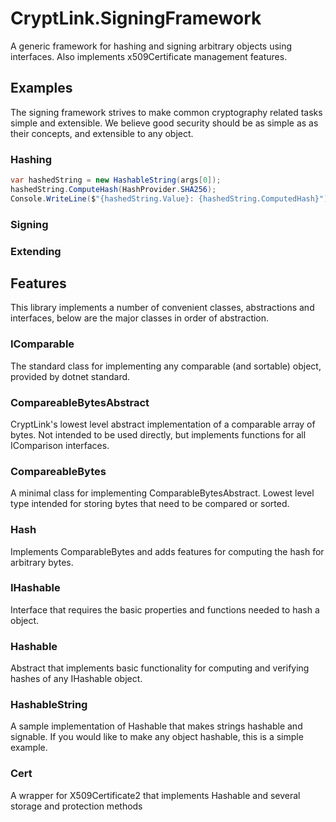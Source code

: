 ﻿# CryptLink.SigningFramework
A generic framework for hashing and signing arbitrary objects using interfaces. Also implements x509Certificate management features.

## Examples
The signing framework strives to make common cryptography related tasks simple and extensible. We believe good security should be as simple as as their concepts, and extensible to any object.

### Hashing
``` C#
var hashedString = new HashableString(args[0]);
hashedString.ComputeHash(HashProvider.SHA256);
Console.WriteLine($"{hashedString.Value}: {hashedString.ComputedHash}");
```

### Signing

### Extending



## Features
This library implements a number of convenient classes, abstractions and interfaces, below are the major classes in order of abstraction.

### IComparable
The standard class for implementing any comparable (and sortable) object, provided by dotnet standard.

### CompareableBytesAbstract
CryptLink's lowest level abstract implementation of a comparable array of bytes. Not intended to be used directly, but implements functions for all IComparison interfaces.

### CompareableBytes
A minimal class for implementing ComparableBytesAbstract. Lowest level type intended for storing bytes that need to be compared or sorted.

### Hash
Implements ComparableBytes and adds features for computing the hash for arbitrary bytes.

### IHashable
Interface that requires the basic properties and functions needed to hash a object.

### Hashable
Abstract that implements basic functionality for computing and verifying hashes of any IHashable object. 

### HashableString
A sample implementation of Hashable that makes strings hashable and signable. 
If you would like to make any object hashable, this is a simple example.

### Cert
A wrapper for X509Certificate2 that implements Hashable and several storage and protection methods